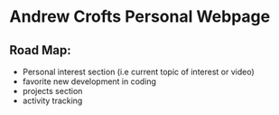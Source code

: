 # Andrew Crofts Personal Webpage


## Road Map: 
- Personal interest section (i.e current topic of interest or video)
- favorite new development in coding
- projects section
- activity tracking
